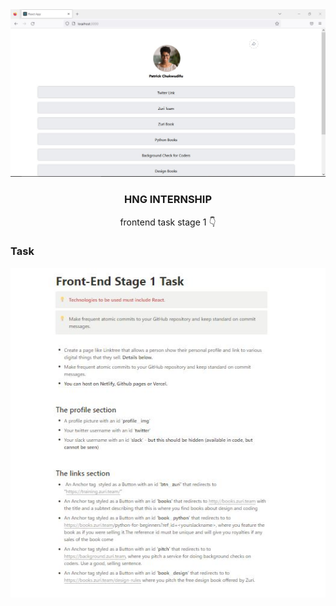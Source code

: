 <div align="center">

<img src="showcase.JPG" alt="showcase" width="800px"/>


  <h3 align="center">HNG INTERNSHIP</h3>

  <p align="center">
    frontend task stage 1 👇
    
</div>

### Task
<div align="center">
    <img src="task.JPG" alt="task">
</div>
